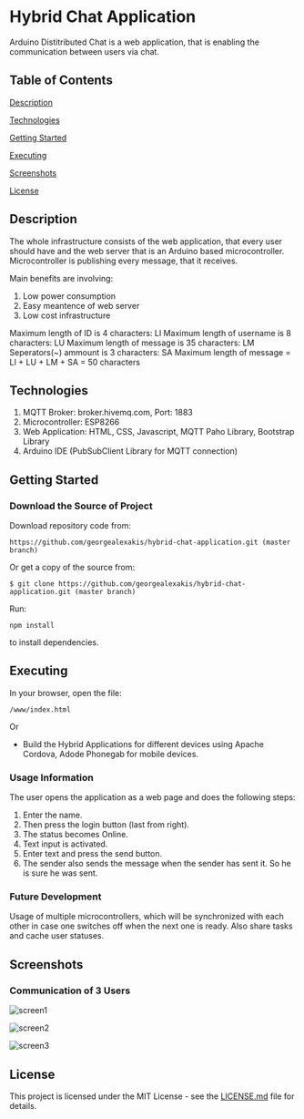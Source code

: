 # Hybrid Chat Application

Arduino Distitributed Chat is a web application, that is enabling the communication between users via chat.

## Table of Contents

[Description](#description)

[Technologies](#technologies)

[Getting Started](#getting-started)

[Executing](#executing)

[Screenshots](#screenshots)

[License](#license)

## Description

The whole infrastructure consists of the web application, that every user should have and the web server that is an Arduino based microcontroller. Microcontroller is publishing every message, that it receives. 

Main benefits are involving:
1. Low power consumption
2. Easy meantence of web server
3. Low cost infrastructure

Maximum length of ID is 4 characters: LI
Maximum length of username is 8 characters: LU
Maximum length of message is 35 characters: LM
Seperators(~) ammount is 3 characters: SA
Maximum length of message = LI + LU + LM + SA = 50 characters

## Technologies

1.	MQTT Broker: broker.hivemq.com, Port: 1883
2.	Microcontroller: ESP8266
3.	Web Application: HTML, CSS, Javascript, MQTT Paho Library, Bootstrap Library
4.	Arduino IDE (PubSubClient Library for MQTT connection)

## Getting Started

### Download the Source of Project

Download repository code from:

``` https://github.com/georgealexakis/hybrid-chat-application.git (master branch) ```

Or get a copy of the source from:

``` $ git clone https://github.com/georgealexakis/hybrid-chat-application.git (master branch) ```

Run:

``` npm install ```

to install dependencies.

## Executing

In your browser, open the file:

    /www/index.html

Or

* Build the Hybrid Applications for different devices using Apache Cordova, Adode Phonegab for mobile devices.

### Usage Information

The user opens the application as a web page and does the following steps:

1. Enter the name.
2. Then press the login button (last from right).
3. The status becomes Online.
4. Text input is activated.
5. Enter text and press the send button.
6. The sender also sends the message when the sender has sent it. So he is sure he was sent.

### Future Development

Usage of multiple microcontrollers, which will be synchronized with each other in case one switches off when the next one is ready. Also share tasks and cache user statuses.

## Screenshots

### Communication of 3 Users

![screen1](screenshots/screen1.png)

![screen2](screenshots/screen2.png)

![screen3](screenshots/screen3.png)

## License

This project is licensed under the MIT License - see the [LICENSE.md](LICENSE.md) file for details.


